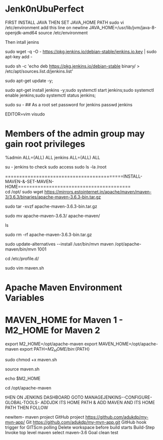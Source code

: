 # Jenk0nUbuPerfect
FIRST INSTALL JAVA
THEN SET JAVA_HOME PATH
sudo vi /etc/environment
add this line on newline
JAVA_HOME=/usr/lib/jvm/java-8-openjdk-amd64
source /etc/environment

Then intall jenins

sudo wget -q -O - https://pkg.jenkins.io/debian-stable/jenkins.io.key | sudo apt-key add -

sudo sh -c 'echo deb https://pkg.jenkins.io/debian-stable binary/ > \
    /etc/apt/sources.list.d/jenkins.list'

sudo apt-get update -y;

sudo apt-get install jenkins -y;sudo systemctl start jenkins;sudo systemctl enable jenkins;sudo systemctl status jenkins;

sudo su -  ## As a root set password for jenkins
passwd jenkins

EDITOR=vim visudo
# Members of the admin group may gain root privileges
%admin ALL=(ALL) ALL
jenkins ALL=(ALL) ALL

su - jenkins
to check sudo access
sudo ls -la /root

==========================================INSTALL-MAVEN-&-SET-MAVEN-HOME========================================    
cd /opt/
sudo wget https://mirrors.estointernet.in/apache/maven/maven-3/3.6.3/binaries/apache-maven-3.6.3-bin.tar.gz

sudo tar -xvzf apache-maven-3.6.3-bin.tar.gz 

sudo mv apache-maven-3.6.3/ apache-maven/

ls

sudo rm -rf apache-maven-3.6.3-bin.tar.gz 

sudo update-alternatives --install /usr/bin/mvn maven /opt/apache-maven/bin/mvn 1001

cd /etc/profile.d/

sudo vim maven.sh

# Apache Maven Environment Variables
# MAVEN_HOME for Maven 1 - M2_HOME for Maven 2
export M2_HOME=/opt/apache-maven
export MAVEN_HOME=/opt/apache-maven
export PATH=${M2_HOME}/bin:${PATH}

sudo chmod +x maven.sh

source maven.sh


echo $M2_HOME

cd /opt/apache-maven

tHEN ON JENKINS DASHBOARD GOTO MANAGEJENKINS--CONFIGURE-GLOBAL-TOOLS- ADDJDK ITS HOME PATH
& ADD MAVEN AND ITS HOME PATH
THEN FOLLOW

newitem- maven project
GitHub project
https://github.com/adukdp/my-mvn-app/
Git
https://github.com/adukdp/my-mvn-app.git
GitHub hook trigger for GITScm polling
Delete workspace before build starts
Build-Step
Invoke top level maven 
select maven-3.6
Goal clean test
